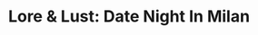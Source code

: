 ---
draft: false
slug: lore-lust-date-night-in-milan-e254b5c7
title: 'Lore & Lust: Date Night In Milan'
type: books
params:
  authors:
    - Karla Nikole
  book_title: 'Lore & Lust: Date Night In Milan'
  book_description: This story takes place between Chapters 31 and 32 of Lore and Lust Book One
  cover: https://images-na.ssl-images-amazon.com/images/S/compressed.photo.goodreads.com/books/1624477910i/58410375.jpg
  isbn: '9781735589800'
  languages:
    - Английский
  goodreads_link: https://www.goodreads.com/book/show/58410375-lore-lust
  page_count: '282'
  publication_year: '2020'
  publishers:
    - Karla Nikole Publishing
  russian_audioversion: false
  russian_translation_status: unknown
  series: Lore & Lust
  short_book_description: This story takes place between Chapters 31 and 32 of Lore and Lust Book One
  tags:
    - lgbtq-plus
    - adult fiction
    - fantasy
    - gay
    - male-male romance
    - paranormal
    - queer
    - romance
    - vampires
---
